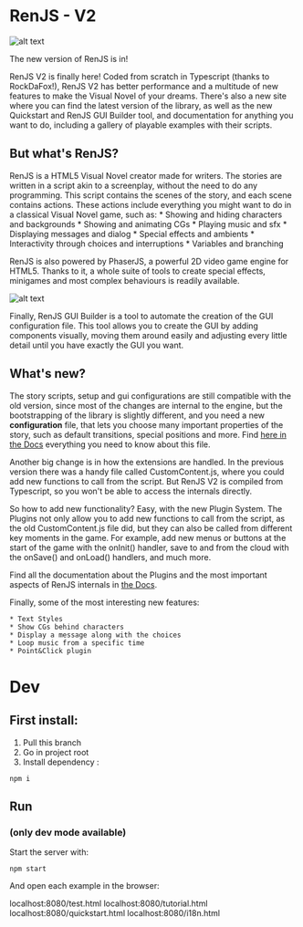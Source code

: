 # RenJS - V2

![alt text](http://renjs.net/assets/images/renjs-title.svg "RenJS Logo")

The new version of RenJS is in!

RenJS V2 is finally here! Coded from scratch in Typescript (thanks to RockDaFox!), RenJS V2 has better performance and a multitude of new features to make the Visual Novel of your dreams. There's also a new site where you can find the latest version of the library, as well as the new Quickstart and RenJS GUI Builder tool, and documentation for anything you want to do, including a gallery of playable examples with their scripts.

## But what's RenJS?

RenJS is a HTML5 Visual Novel creator made for writers. The stories are written in a script akin to a screenplay, without the need to do any programming. This script contains the scenes of the story, and each scene contains actions. These actions include everything you might want to do in a classical Visual Novel game, such as:
	* Showing and hiding characters and backgrounds
	* Showing and animating CGs
	* Playing music and sfx
	* Displaying messages and dialog
	* Special effects and ambients
	* Interactivity through choices and interruptions
	* Variables and branching

RenJS is also powered by PhaserJS, a powerful 2D video game engine for HTML5. Thanks to it, a whole suite of tools to create special effects, minigames and most complex behaviours is readily available.

![alt text](http://renjs.net/assets/images/codeexample.png "Script Example")

Finally, RenJS GUI Builder is a tool to automate the creation of the GUI configuration file. This tool allows you to create the GUI by adding components visually, moving them around easily and adjusting every little detail until you have exactly the GUI you want. 

## What's new?

The story scripts, setup and gui configurations are still compatible with the old version, since most of the changes are internal to the engine, but the bootstrapping of the library is slightly different, and you need a new **configuration** file, that lets you choose many important properties of the story, such as default transitions, special positions and more. Find [here in the Docs](http://renjs.net/docs-page.html#configuration-section) everything you need to know about this file.

Another big change is in how the extensions are handled. In the previous version there was a handy file called CustomContent.js, where you could add new functions to call from the script. But RenJS V2 is compiled from Typescript, so you won't be able to access the internals directly. 

So how to add new functionality? Easy, with the new Plugin System. The Plugins not only allow you to add new functions to call from the script, as the old CustomContent.js file did, but they can also be called from different key moments in the game. For example, add new menus or buttons at the start of the game with the onInit() handler, save to and from the cloud with the onSave() and onLoad() handlers, and much more.

Find all the documentation about the Plugins and the most important aspects of RenJS internals in [the Docs](http://renjs.net/docs-page.html#plugins-section).

Finally, some of the most interesting new features:

	* Text Styles
	* Show CGs behind characters
	* Display a message along with the choices
	* Loop music from a specific time
	* Point&Click plugin

# Dev

## First install:
1. Pull this branch
2. Go in project root
3. Install dependency :
```
npm i
```

## Run
### (only dev mode available)

Start the server with:

```
npm start
```

And open each example in the browser:

localhost:8080/test.html
localhost:8080/tutorial.html
localhost:8080/quickstart.html
localhost:8080/i18n.html